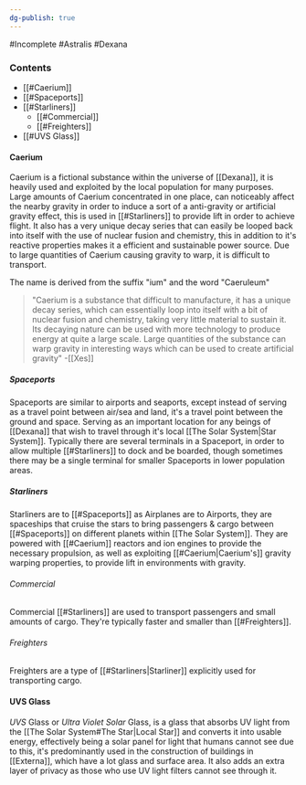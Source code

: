```yaml
---
dg-publish: true
---
```

#Incomplete #Astralis #Dexana
### Contents
- [[#Caerium]]
- [[#Spaceports]]
- [[#Starliners]]
	- [[#Commercial]]
	- [[#Freighters]]
- [[#UVS Glass]]

#### Caerium
Caerium is a fictional substance within the universe of [[Dexana]], it is heavily used and exploited by the local population for many purposes.
Large amounts of Caerium concentrated in one place, can noticeably affect the nearby gravity in order to induce a sort of a anti-gravity or artificial gravity effect, this is used in [[#Starliners]] to provide lift in order to achieve flight.
It also has a very unique decay series that can easily be looped back into itself with the use of nuclear fusion and chemistry, this in addition to it's reactive properties makes it a efficient and sustainable power source.
Due to large quantities of Caerium causing gravity to warp, it is difficult to transport.

 The name is derived from the suffix "ium" and the word "Caeruleum"
> "Caerium is a substance that difficult to manufacture, it has a unique decay series, which can essentially loop into itself with a bit of nuclear fusion and chemistry, taking very little material to sustain it. Its decaying nature can be used with more technology to produce energy at quite a large scale. Large quantities of the substance can warp gravity in interesting ways which can be used to create artificial gravity"
> -[[Xes]]

##### Spaceports
Spaceports are similar to airports and seaports, except instead of serving as a travel point between air/sea and land, it's a travel point between the ground and space. Serving as an important location for any beings of [[Dexana]] that wish to travel through it's local [[The Solar System|Star System]].
Typically there are several terminals in a Spaceport, in order to allow multiple [[#Starliners]] to dock and be boarded, though sometimes there may be a single terminal for smaller Spaceports in lower population areas.
##### Starliners
Starliners are to [[#Spaceports]] as Airplanes are to Airports, they are spaceships that cruise the stars to bring passengers & cargo between [[#Spaceports]] on different planets within [[The Solar System]]. They are powered with [[#Caerium]] reactors and ion engines to provide the necessary propulsion, as well as exploiting [[#Caerium|Caerium's]] gravity warping properties, to provide lift in environments with gravity.
###### Commercial
Commercial [[#Starliners]] are used to transport passengers and small amounts of cargo. They're typically faster and smaller than [[#Freighters]].
###### Freighters
Freighters are a type of [[#Starliners|Starliner]] explicitly used for transporting cargo.
#### UVS Glass
*UVS* Glass or *Ultra Violet Solar* Glass, is a glass that absorbs UV light from the [[The Solar System#The Star|Local Star]] and converts it into usable energy, effectively being a solar panel for light that humans cannot see due to this, it's predominantly used in the construction of buildings in [[Externa]], which have a lot glass and surface area.
It also adds an extra layer of privacy as those who use UV light filters cannot see through it.

